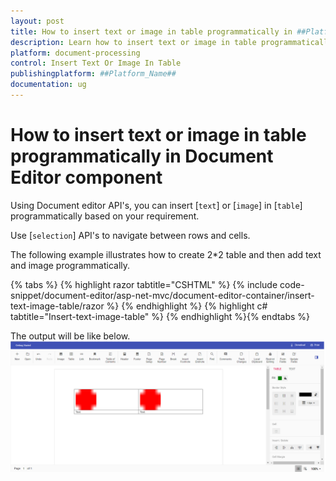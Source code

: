 ```yaml
---
layout: post
title: How to insert text or image in table programmatically in ##Platform_Name## Document Editor Component
description: Learn how to insert text or image in table programmatically in ##Platform_Name## Document Editor Component
platform: document-processing
control: Insert Text Or Image In Table
publishingplatform: ##Platform_Name##
documentation: ug
---
```


# How to insert text or image in table programmatically in  Document Editor component

Using Document editor API's, you can insert [`text`] or [`image`] in [`table`] programmatically based on your requirement.

Use [`selection`] API's to navigate between rows and cells.

The following example illustrates how to create 2*2 table and then add text and image programmatically.


{% tabs %}
{% highlight razor tabtitle="CSHTML" %}
{% include code-snippet/document-editor/asp-net-mvc/document-editor-container/insert-text-image-table/razor %}
{% endhighlight %}
{% highlight c# tabtitle="Insert-text-image-table" %}
{% endhighlight %}{% endtabs %}

The output will be like below.
![Insert text or image in table programmatically](../images/table-image.png)
